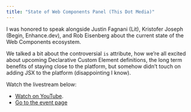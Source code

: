 ```yaml
---
title: "State of Web Components Panel (This Dot Media)"
---
```

I was honored to speak alongside Justin Fagnani (Lit), Kristofer Joseph (Begin, Enhance.dev), and Rob Eisenberg about the current state of the Web Components ecosystem.

We talked a bit about the controversial `is` attribute, how we’re all excited about upcoming Declarative Custom Element definitions, the long term benefits of staying close to the platform, but somehow didn’t touch on adding JSX to the platform (disappointing I know).

Watch the livestream below:

<div class="fullwidth"><youtube-lite-player @slug="lC9sI-S7O8g" @label="{{ title }}"></youtube-lite-player></div>

* [Watch on YouTube](https://www.youtube.com/watch?v=lC9sI-S7O8g).
* [Go to the event page](https://www.thisdotmedia.com/state-of-the-web/)